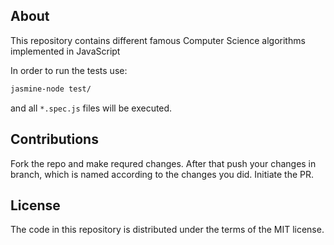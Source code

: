 ## About

This repository contains different famous Computer Science algorithms implemented in JavaScript

In order to run the tests use:

```Bash
jasmine-node test/
```

and all `*.spec.js` files will be executed.

## Contributions

Fork the repo and make requred changes. After that push your changes in branch, which is named according to the changes you did.
Initiate the PR.

## License

The code in this repository is distributed under the terms of the MIT license.
